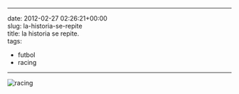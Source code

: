 
---
date: 2012-02-27 02:26:21+00:00  
slug: la-historia-se-repite  
title: la historia se repite.  
tags:  
- futbol  
- racing  

---
  
![racing](http://i.imgur.com/oan0f.jpg)  

